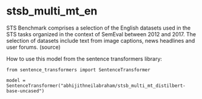 # stsb_multi_mt_en
STS Benchmark comprises a selection of the English datasets used in the STS tasks organized in the context of SemEval between 2012 and 2017. The selection of datasets include text from image captions, news headlines and user forums. (source)


How to use this model from the sentence transformers library:

```
from sentence_transformers import SentenceTransformer

model = SentenceTransformer("abhijithneilabraham/stsb_multi_mt_distilbert-base-uncased")
```
